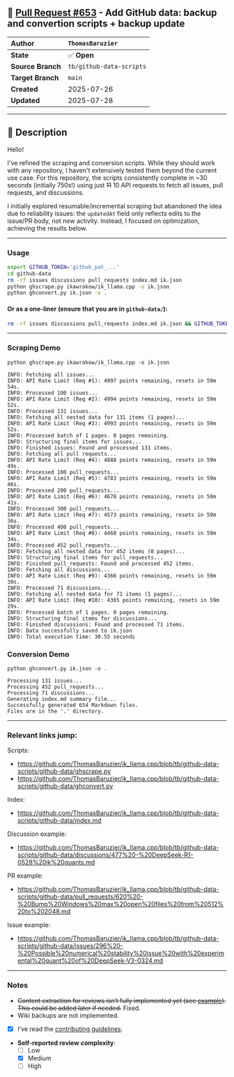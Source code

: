 ## 🔀 [Pull Request #653](https://github.com/ikawrakow/ik_llama.cpp/pull/653) - Add GitHub data: backup and convertion scripts + backup update

| **Author** | `ThomasBaruzier` |
| :--- | :--- |
| **State** | ✅ **Open** |
| **Source Branch** | `tb/github-data-scripts` |
| **Target Branch** | `main` |
| **Created** | 2025-07-26 |
| **Updated** | 2025-07-28 |

---

## 📄 Description

Hello!  

I've refined the scraping and conversion scripts. While they should work with any repository, I haven't extensively tested them beyond the current use case. For this repository, the scripts consistently complete in ~30 seconds (initially 750s!) using just ~~11~~ 10 API requests to fetch all issues, pull requests, and discussions.  

I initially explored resumable/incremental scraping but abandoned the idea due to reliability issues: the `updatedAt` field only reflects edits to the issue/PR body, not new activity. Instead, I focused on optimization, achieving the results below.  

---

### Usage  
```bash
export GITHUB_TOKEN='github_pat_...'
cd github-data
rm -rf issues discussions pull_requests index.md ik.json
python ghscrape.py ikawrakow/ik_llama.cpp -o ik.json
python ghconvert.py ik.json -o .
```

#### Or as a one-liner (ensure that you are in `github-data/`):
```bash
rm -rf issues discussions pull_requests index.md ik.json && GITHUB_TOKEN='github_pat_...' python ghscrape.py ikawrakow/ik_llama.cpp -o ik.json && python ghconvert.py ik.json -o .
```

---

### Scraping Demo

```
python ghscrape.py ikawrakow/ik_llama.cpp -o ik.json
```
```
INFO: Fetching all issues...
INFO: API Rate Limit (Req #1): 4997 points remaining, resets in 59m 54s.
INFO: Processed 100 issues...
INFO: API Rate Limit (Req #2): 4994 points remaining, resets in 59m 52s.
INFO: Processed 131 issues...
INFO: Fetching all nested data for 131 items (1 pages)...
INFO: API Rate Limit (Req #3): 4993 points remaining, resets in 59m 52s.
INFO: Processed batch of 1 pages. 0 pages remaining.
INFO: Structuring final items for issues...
INFO: Finished issues: Found and processed 131 items.
INFO: Fetching all pull requests...
INFO: API Rate Limit (Req #4): 4888 points remaining, resets in 59m 49s.
INFO: Processed 100 pull_requests...
INFO: API Rate Limit (Req #5): 4783 points remaining, resets in 59m 46s.
INFO: Processed 200 pull_requests...
INFO: API Rate Limit (Req #6): 4678 points remaining, resets in 59m 41s.
INFO: Processed 300 pull_requests...
INFO: API Rate Limit (Req #7): 4573 points remaining, resets in 59m 36s.
INFO: Processed 400 pull_requests...
INFO: API Rate Limit (Req #8): 4468 points remaining, resets in 59m 34s.
INFO: Processed 452 pull_requests...
INFO: Fetching all nested data for 452 items (0 pages)...
INFO: Structuring final items for pull_requests...
INFO: Finished pull_requests: Found and processed 452 items.
INFO: Fetching all discussions...
INFO: API Rate Limit (Req #9): 4366 points remaining, resets in 59m 30s.
INFO: Processed 71 discussions...
INFO: Fetching all nested data for 71 items (1 pages)...
INFO: API Rate Limit (Req #10): 4365 points remaining, resets in 59m 29s.
INFO: Processed batch of 1 pages. 0 pages remaining.
INFO: Structuring final items for discussions...
INFO: Finished discussions: Found and processed 71 items.
INFO: Data successfully saved to ik.json
INFO: Total execution time: 30.55 seconds
```

### Conversion Demo

```
python ghconvert.py ik.json -o .
```
```
Processing 131 issues...
Processing 452 pull_requests...
Processing 71 discussions...
Generating index.md summary file...
Successfully generated 654 Markdown files.
Files are in the '.' directory.
```

---

### Relevant links jump:

Scripts:
- https://github.com/ThomasBaruzier/ik_llama.cpp/blob/tb/github-data-scripts/github-data/ghscrape.py
- https://github.com/ThomasBaruzier/ik_llama.cpp/blob/tb/github-data-scripts/github-data/ghconvert.py

Index:
- https://github.com/ThomasBaruzier/ik_llama.cpp/blob/tb/github-data-scripts/github-data/index.md

Discussion example:
- https://github.com/ThomasBaruzier/ik_llama.cpp/blob/tb/github-data-scripts/github-data/discussions/477%20-%20DeepSeek-R1-0528%20ik%20quants.md

PR example:
- https://github.com/ThomasBaruzier/ik_llama.cpp/blob/tb/github-data-scripts/github-data/pull_requests/620%20-%20Bump%20Windows%20max%20open%20files%20from%20512%20to%202048.md

Issue example:
- https://github.com/ThomasBaruzier/ik_llama.cpp/blob/tb/github-data-scripts/github-data/issues/296%20-%20Possible%20numerical%20stability%20issue%20with%20experimental%20quant%20of%20DeepSeek-V3-0324.md

---

### Notes  
- ~~Content extraction for reviews isn’t fully implemented yet (see [example](https://github.com/ThomasBaruzier/ik_llama.cpp/blob/tb/github-data-scripts/github-data/pull_requests/620%20-%20Bump%20Windows%20max%20open%20files%20from%20512%20to%202048.md)). This could be added later if needed.~~ Fixed.
- Wiki backups are not implemented.

- [x] I’ve read the [contributing guidelines](https://github.com/ggerganov/llama.cpp/blob/master/CONTRIBUTING.md).  
- **Self-reported review complexity**:  
  - [ ] Low
  - [x] Medium
  - [ ] High